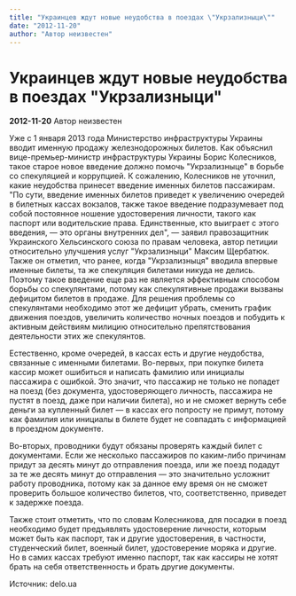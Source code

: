 ```yaml
---
title: "Украинцев ждут новые неудобства в поездах \"Укрзализныци\""
date: "2012-11-20"
author: "Автор неизвестен"
---
```


# Украинцев ждут новые неудобства в поездах "Укрзализныци"

**2012-11-20** Автор неизвестен

Уже с 1 января 2013 года Министерство инфраструктуры Украины вводит именную продажу железнодорожных билетов. Как объяснил вице-премьер-министр инфраструктуры Украины Борис Колесников, такое старое новое введение должно помочь "Укрзализныце" в борьбе со спекуляцией и коррупцией. К сожалению, Колесников не уточнил, какие неудобства принесет введение именных билетов пассажирам. "По сути, введение именных билетов приведет к увеличению очередей в билетных кассах вокзалов, также такое введение подразумевает под собой постоянное ношение удостоверения личности, такого как паспорт или водительские права. Единственные, кто выиграет с этого введения, — это органы внутренних дел", — заявил правозащитник Украинского Хельсинского союза по правам человека, автор петиции относительно улучшения услуг "Укрзализныци" Максим Щербатюк. Также он отметил, что ранее, когда "Укрзализныця" вводила впервые именные билеты, та же спекуляция билетами никуда не делись. Поэтому такое введение еще раз не является эффективным способом борьбы со спекулянтами, потому как спекулятивные продажи вызваны дефицитом билетов в продаже. Для решения проблемы со спекулянтами необходимо этот же дефицит убрать, сменить график движения поездов, увеличить количество ночных поездов и побудить к активным действиям милицию относительно препятствования деятельности этих же спекулянтов.

Естественно, кроме очередей, в кассах есть и другие неудобства, связанные с именными билетами. Во-первых, при покупке билета кассир может ошибиться и написать фамилию или инициалы пассажира с ошибкой. Это значит, что пассажир не только не попадет на поезд (без документа, удостоверяющего личность, пассажира не пустят в поезд, даже при наличии билета), но и не сможет вернуть себе деньги за купленный билет — в кассах его попросту не примут, потому как фамилия или инициалы в билете будет не совпадать с информацией в проездном документе.

Во-вторых, проводники будут обязаны проверять каждый билет с документами. Если же несколько пассажиров по каким-либо причинам придут за десять минут до отправления поезда, или же поезд подадут за те же десять минут до отправления — это значительно усложнит работу проводника, потому как за данное ему время он не сможет проверить большое количество билетов, что, соответственно, приведет к задержке поезда.

Также стоит отметить, что по словам Колесникова, для посадки в поезд необходимо будет предъявлять удостоверение личности, которым может быть как паспорт, так и другие удостоверения, в частности, студенческий билет, военный билет, удостоверение моряка и другие. Но в самих кассах требуют именно паспорт, так как кассиры не хотят брать на себя ответственность и брать другие документы.

Источник: delo.ua